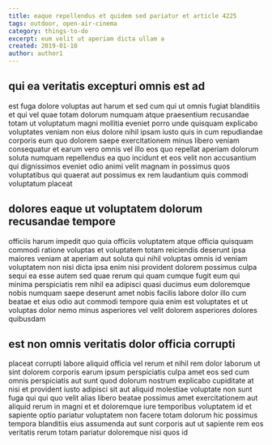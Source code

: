 ```yaml
---
title: eaque repellendus et quidem sed pariatur et article 4225
tags: outdoor, open-air-cinema
category: things-to-do
excerpt: eum velit ut aperiam dicta ullam a
created: 2019-01-10
author: author1
---
```


## qui ea veritatis excepturi omnis est ad

est fuga dolore voluptas aut harum et sed cum qui ut omnis fugiat blanditiis et qui vel quae totam dolorum numquam atque praesentium recusandae totam ut voluptatum magni mollitia eveniet porro unde quisquam explicabo voluptates veniam non eius dolore nihil ipsam iusto quis in cum repudiandae corporis eum quo dolorem saepe exercitationem minus libero veniam consequatur et earum vero omnis vel illo eos quo repellat aperiam dolorum soluta numquam repellendus ea quo incidunt et eos velit non accusantium qui dignissimos eveniet odio animi velit magnam in possimus quos voluptatibus qui quaerat aut possimus ex rem laudantium quis commodi voluptatum placeat

## dolores eaque ut voluptatem dolorum recusandae tempore

officiis harum impedit quo quia officiis voluptatem atque officia quisquam commodi ratione voluptas et voluptatem totam reiciendis deserunt ipsa maiores veniam at aperiam aut soluta qui nihil voluptas omnis id veniam voluptatem non nisi dicta ipsa enim nisi provident dolorem possimus culpa sequi ea esse autem sed quae rerum qui quam cumque fugit eum qui minima perspiciatis rem nihil ea adipisci quasi ducimus eum doloremque nobis numquam saepe deserunt amet nobis facilis labore dolor illo cum beatae et eius odio aut commodi tempore quia enim est voluptates et ut voluptas dolor nemo minus asperiores vel velit dolorem asperiores dolores quibusdam

## est non omnis veritatis dolor officia corrupti

placeat corrupti labore aliquid officia vel rerum et nihil rem dolor laborum ut sint dolorem corporis earum ipsum perspiciatis culpa amet eos sed cum omnis perspiciatis aut sunt quod dolorum nostrum explicabo cupiditate at nisi et provident iusto adipisci sit aut aliquid molestiae voluptate non sunt fuga qui qui quo velit alias libero beatae possimus amet exercitationem aut aliquid rerum in magni et et doloremque iure temporibus voluptatem id et sapiente optio pariatur voluptatem non facere totam dolorum hic possimus tempora blanditiis eius assumenda aut sunt corporis aut ut sapiente rem eos veritatis rerum totam pariatur doloremque nisi quos id

